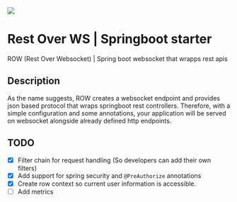 [![](https://jitpack.io/v/psychogen-labs/spring-rest-over-ws.svg)](https://jitpack.io/#psychogen-labs/spring-rest-over-ws)

# Rest Over WS | Springboot starter
ROW (Rest Over Websocket) | Spring boot websocket that wrapps rest apis

## Description
As the name suggests, ROW creates a websocket endpoint and provides json based protocol that wraps springboot rest controllers. Therefore, with a simple configuration and some annotations, your application will be served on websocket alongside already defined http endpoints.


## TODO

- [x] Filter chain for request handling (So developers can add their own filters)
- [X] Add support for spring security and `@PreAuthorize` annotations
- [X] Create row context so current user information is accessible.
- [ ] Add metrics
